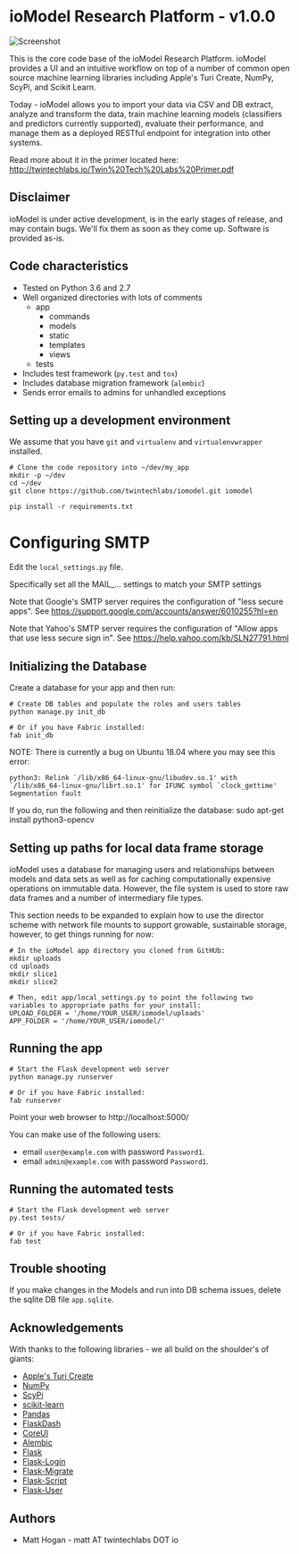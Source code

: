 # ioModel Research Platform - v1.0.0

![Screenshot](https://github.com/twintechlabs/iomodel/blob/master/app/static/images/screenshot.png)

This is the core code base of the ioModel Research Platform. ioModel provides a UI and
an intuitive workflow on top of a number of common open source machine learning libraries including
Apple's Turi Create, NumPy, ScyPi, and Scikit Learn.

Today - ioModel allows you to import your data via CSV and DB extract, analyze and transform the data, train machine
learning models (classifiers and predictors currently supported), evaluate their performance, and 
manage them as a deployed RESTful endpoint for integration into other systems.

Read more about it in the primer located here:
http://twintechlabs.io/Twin%20Tech%20Labs%20Primer.pdf

## Disclaimer

ioModel is under active development, is in the early stages of release, and may contain bugs. We'll fix them as soon as they come up. Software is provided as-is.

## Code characteristics

* Tested on Python 3.6 and 2.7
* Well organized directories with lots of comments
    * app
        * commands
        * models
        * static
        * templates
        * views
    * tests
* Includes test framework (`py.test` and `tox`)
* Includes database migration framework (`alembic`)
* Sends error emails to admins for unhandled exceptions


## Setting up a development environment

We assume that you have `git` and `virtualenv` and `virtualenvwrapper` installed.

    # Clone the code repository into ~/dev/my_app
    mkdir -p ~/dev
    cd ~/dev
    git clone https://github.com/twintechlabs/iomodel.git iomodel

    pip install -r requirements.txt


# Configuring SMTP

Edit the `local_settings.py` file.

Specifically set all the MAIL_... settings to match your SMTP settings

Note that Google's SMTP server requires the configuration of "less secure apps".
See https://support.google.com/accounts/answer/6010255?hl=en

Note that Yahoo's SMTP server requires the configuration of "Allow apps that use less secure sign in".
See https://help.yahoo.com/kb/SLN27791.html


## Initializing the Database

Create a database for your app and then run:

    # Create DB tables and populate the roles and users tables
    python manage.py init_db

    # Or if you have Fabric installed:
    fab init_db

NOTE: There is currently a bug on Ubuntu 18.04 where you may see this error:

    python3: Relink `/lib/x86_64-linux-gnu/libudev.so.1' with `/lib/x86_64-linux-gnu/librt.so.1' for IFUNC symbol `clock_gettime'
    Segmentation fault

If you do, run the following and then reinitialize the database:
    sudo apt-get install python3-opencv

## Setting up paths for local data frame storage

ioModel uses a database for managing users and relationships between models and data sets as well as for caching computationally expensive operations on immutable data. However, the file system is used to store raw data frames and a number of intermediary file types.

This section needs to be expanded to explain how to use the director scheme with network file mounts to support growable, sustainable storage, however, to get things running for now:

    # In the ioModel app directory you cloned from GitHUb:
    mkdir uploads
    cd uploads
    mkdir slice1
    mkdir slice2

    # Then, edit app/local_settings.py to point the following two variables to appropriate paths for your install:
    UPLOAD_FOLDER = '/home/YOUR_USER/iomodel/uploads'
    APP_FOLDER = '/home/YOUR_USER/iomodel/'

## Running the app

    # Start the Flask development web server
    python manage.py runserver

    # Or if you have Fabric installed:
    fab runserver

Point your web browser to http://localhost:5000/

You can make use of the following users:
- email `user@example.com` with password `Password1`.
- email `admin@example.com` with password `Password1`.


## Running the automated tests

    # Start the Flask development web server
    py.test tests/

    # Or if you have Fabric installed:
    fab test


## Trouble shooting

If you make changes in the Models and run into DB schema issues, delete the sqlite DB file `app.sqlite`.


## Acknowledgements

With thanks to the following libraries - we all build on the shoulder's of giants:
* [Apple's Turi Create](https://github.com/apple/turicreate)
* [NumPy](http://www.numpy.org/)
* [ScyPi](https://www.scipy.org/)
* [scikit-learn](http://scikit-learn.org/stable/)
* [Pandas](https://pandas.pydata.org/)
* [FlaskDash](https://github.com/twintechlabs/flaskdash)
* [CoreUI](https://coreui.io/)
* [Alembic](http://alembic.zzzcomputing.com/)
* [Flask](http://flask.pocoo.org/)
* [Flask-Login](https://flask-login.readthedocs.io/)
* [Flask-Migrate](https://flask-migrate.readthedocs.io/)
* [Flask-Script](https://flask-script.readthedocs.io/)
* [Flask-User](http://flask-user.readthedocs.io/)

## Authors
- Matt Hogan - matt AT twintechlabs DOT io